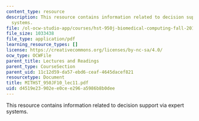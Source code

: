 ```yaml
---
content_type: resource
description: This resource contains information related to decision support via expert
  systems.
file: /ol-ocw-studio-app/courses/hst-950j-biomedical-computing-fall-2010/d4519e23902ee0cee296a5986b8b0dee_MITHST_950JF10_lec11.pdf
file_size: 1033438
file_type: application/pdf
learning_resource_types: []
license: https://creativecommons.org/licenses/by-nc-sa/4.0/
ocw_type: OCWFile
parent_title: Lectures and Readings
parent_type: CourseSection
parent_uid: 11c12d59-da57-ebd6-ceaf-4645dacef821
resourcetype: Document
title: MITHST_950JF10_lec11.pdf
uid: d4519e23-902e-e0ce-e296-a5986b8b0dee
---
```

This resource contains information related to decision support via expert systems.